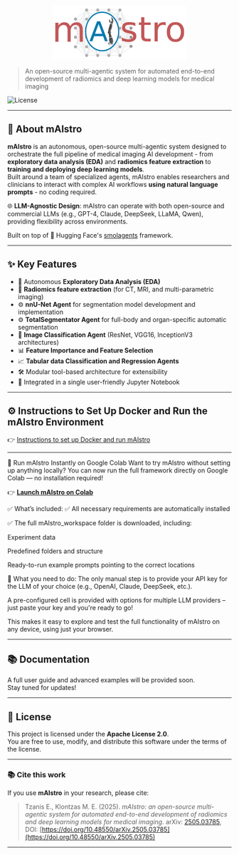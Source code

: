 <p align="center">
  <img src="mAIstro_logo.png" alt="mAIstro Logo" width="300"/>
</p>

> An open-source multi-agentic system for automated end-to-end development of radiomics and deep learning models for medical imaging

![License](https://img.shields.io/badge/License-Apache%202.0-blue.svg)

---

## 🚀 About mAIstro
**mAIstro** is an autonomous, open-source multi-agentic system designed to orchestrate the full pipeline of medical imaging AI development - from **exploratory data analysis (EDA)** and **radiomics feature extraction** to **training and deploying deep learning models**.  
Built around a team of specialized agents, mAIstro enables researchers and clinicians to interact with complex AI workflows **using natural language prompts** - no coding required.

🌐 **LLM-Agnostic Design**: mAIstro can operate with both open-source and commercial LLMs (e.g., GPT-4, Claude, DeepSeek, LLaMA, Qwen), providing flexibility across environments.

Built on top of 🤗 Hugging Face's [smolagents](https://github.com/huggingface/smolagents) framework.

---

## ✨  Key Features
- 🔎 Autonomous **Exploratory Data Analysis (EDA)**
- 🧬 **Radiomics feature extraction** (for CT, MRI, and multi-parametric imaging)
- ⚙️ **nnU-Net Agent** for segmentation model development and implementation
- ⚙️ **TotalSegmentator Agent** for full-body and organ-specific automatic segmentation
- 🩻 **Image Classification Agent** (ResNet, VGG16, InceptionV3 architectures)
- 📊 **Feature Importance and Feature Selection**
- 📈 **Tabular data Classification and Regression Agents**
- 🛠️ Modular tool-based architecture for extensibility
- 🧾 Integrated in a single user-friendly Jupyter Notebook

---

## ⚙️ Instructions to Set Up Docker and Run the mAIstro Environment

👉 [Instructions to set up Docker and run mAIstro](./install_mAIstro_env.md)

---
🔗 Run mAIstro Instantly on Google Colab
Want to try mAIstro without setting up anything locally?
You can now run the full framework directly on Google Colab — no installation required!

👉 [**Launch mAIstro on Colab**](https://colab.research.google.com/drive/1aXNwh9hT9txLIiPetAtIed0_lYiCE3Wv?usp=sharing)

✅ What’s included:
✅ All necessary requirements are automatically installed

✅ The full mAIstro_workspace folder is downloaded, including:

Experiment data

Predefined folders and structure

Ready-to-run example prompts pointing to the correct locations

🔐 What you need to do:
The only manual step is to provide your API key for the LLM of your choice (e.g., OpenAI, Claude, DeepSeek, etc.).

A pre-configured cell is provided with options for multiple LLM providers – just paste your key and you're ready to go!

This makes it easy to explore and test the full functionality of mAIstro on any device, using just your browser.

---

## 📚 Documentation
A full user guide and advanced examples will be provided soon.  
Stay tuned for updates!

---

## 📄 License

This project is licensed under the **Apache License 2.0**.  
You are free to use, modify, and distribute this software under the terms of the license.

---

### 📚 Cite this work

If you use **mAIstro** in your research, please cite:

>Tzanis E., Klontzas M. E. (2025). *mAIstro: an open-source multi-agentic system for automated end-to-end development of radiomics and deep learning models for medical imaging*. arXiv: [2505.03785](https://arxiv.org/abs/2505.03785), DOI: [https://doi.org/10.48550/arXiv.2505.03785](https://doi.org/10.48550/arXiv.2505.03785)

---

